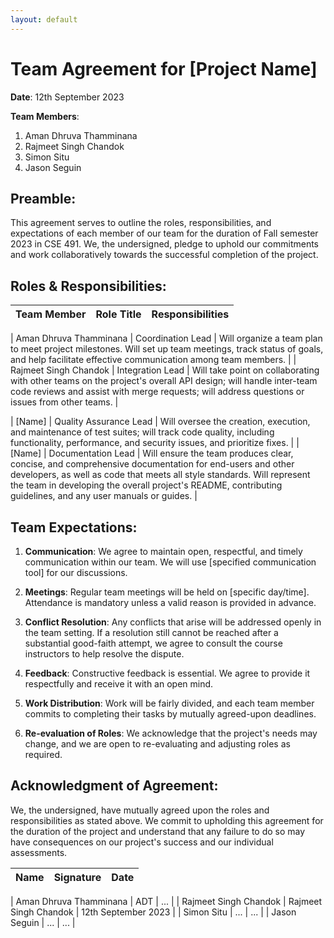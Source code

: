 ```yaml
---
layout: default
---
```


# Team Agreement for [Project Name]

**Date**: 12th September 2023

**Team Members**:
1. Aman Dhruva Thamminana
2. Rajmeet Singh Chandok
3. Simon Situ
4. Jason Seguin

## Preamble:
This agreement serves to outline the roles, responsibilities, and expectations of each member of our team for the duration of Fall semester 2023 in CSE 491. We, the undersigned, pledge to uphold our commitments and work collaboratively towards the successful completion of the project.

## Roles & Responsibilities:

| **Team Member** | **Role Title** | **Responsibilities** |
| --------------- | -------------- | -------------------- |

| Aman Dhruva Thamminana          | Coordination Lead | Will organize a team plan to meet project milestones. Will set up team meetings, track status of goals, and help facilitate effective communication among team members.  |
| Rajmeet Singh Chandok          | Integration Lead       | Will take point on collaborating with other teams on the project's overall API design; will handle inter-team code reviews and assist with merge requests; will address questions or issues from other teams.  |

| [Name]          | Quality Assurance Lead | Will oversee the creation, execution, and maintenance of test suites; will track code quality, including functionality, performance, and security issues, and prioritize fixes.  |
| [Name]          | Documentation Lead     | Will ensure the team produces clear, concise, and comprehensive documentation for end-users and other developers, as well as code that meets all style standards. Will represent the team in developing the overall project's README, contributing guidelines, and any user manuals or guides.  |

## Team Expectations:

1. **Communication**: We agree to maintain open, respectful, and timely communication within our team. We will use [specified communication tool] for our discussions.
   
2. **Meetings**: Regular team meetings will be held on [specific day/time]. Attendance is mandatory unless a valid reason is provided in advance.
   
3. **Conflict Resolution**: Any conflicts that arise will be addressed openly in the team setting. If a resolution still cannot be reached after a substantial good-faith attempt, we agree to consult the course instructors to help resolve the dispute.

4. **Feedback**: Constructive feedback is essential. We agree to provide it respectfully and receive it with an open mind.

5. **Work Distribution**: Work will be fairly divided, and each team member commits to completing their tasks by mutually agreed-upon deadlines.

6. **Re-evaluation of Roles**: We acknowledge that the project's needs may change, and we are open to re-evaluating and adjusting roles as required.

## Acknowledgment of Agreement:

We, the undersigned, have mutually agreed upon the roles and responsibilities as stated above. We commit to upholding this agreement for the duration of the project and understand that any failure to do so may have consequences on our project's success and our individual assessments.

| **Name**       | **Signature** | **Date** |
| -------------- | ------------- | -------- |

| Aman Dhruva Thamminana         | ADT            | ...      |
| Rajmeet Singh Chandok          | Rajmeet Singh Chandok            | 12th September 2023      |
| Simon Situ                     | ...             | ...      |
| Jason Seguin                   | ...             | ...      |  